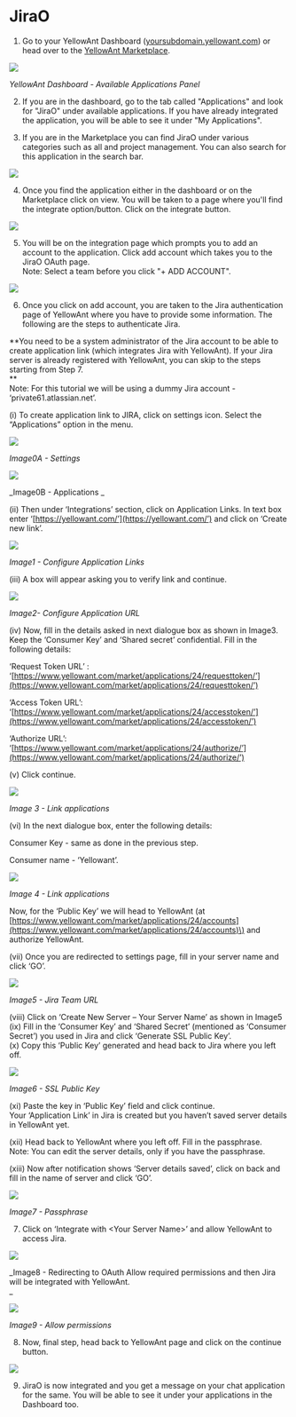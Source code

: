 # JiraO

1. Go to your YellowAnt Dashboard \([yoursubdomain.yellowant.com](https://github.com/yellowanthq/yellowant-help-center/tree/bdad19066023aa6a8b667a1d6f05b72945b49759/yoursubdomain.yellowant.com)\) or head over to the [YellowAnt Marketplace](https://www.yellowant.com/marketplace). 

![](../../.gitbook/assets/image%20%287%29.png)

 _YellowAnt Dashboard - Available Applications Panel_

2. If you are in the dashboard, go to the tab called "Applications" and look for "JiraO" under available applications. If you have already integrated the application, you will be able to see it under "My Applications".

3. If you are in the Marketplace you can find JiraO under various categories such as all and project management. You can also search for this application in the search bar.  


![](../../.gitbook/assets/image%20%28123%29.png)

4. Once you find the application either in the dashboard or on the Marketplace click on view. You will be taken to a page where you'll find the integrate option/button. Click on the integrate button.  


![](../../.gitbook/assets/image%20%28139%29.png)

5. You will be on the integration page which prompts you to add an account to the application. Click add account which takes you to the JiraO OAuth page.  
Note: Select a team before you click "+ ADD ACCOUNT".  


![](../../.gitbook/assets/image%20%28258%29.png)

6. Once you click on add account, you are taken to the Jira authentication page of YellowAnt where you have to provide some information. The following are the steps to authenticate Jira.

**You need to be a system administrator of the Jira account to be able to create application link \(which integrates Jira with YellowAnt\). If your Jira server is already registered with YellowAnt, you can skip to the steps starting from Step 7.    
**  
Note: For this tutorial we will be using a dummy Jira account - ‘private61.atlassian.net’.

\(i\) To create application link to JIRA, click on settings icon. Select the “Applications” option in the menu.  


![](../../.gitbook/assets/image%20%2860%29.png)

_Image0A - Settings_

![](../../.gitbook/assets/image%20%28209%29.png)

_Image0B - Applications _

\(ii\) Then under ‘Integrations’ section, click on Application Links. In text box enter ‘[https://yellowant.com/’](https://yellowant.com/’) and click on ‘Create new link’.

![](../../.gitbook/assets/image%20%28188%29.png)

_Image1 - Configure Application Links_

\(iii\) A box will appear asking you to verify link and continue.  


![](../../.gitbook/assets/image%20%2829%29.png)

_Image2- Configure Application URL_

\(iv\) Now, fill in the details asked in next dialogue box as shown in Image3. Keep the ‘Consumer Key’ and ‘Shared secret’ confidential. Fill in the following details:

‘Request Token URL’ : ‘[https://www.yellowant.com/market/applications/24/requesttoken/’](https://www.yellowant.com/market/applications/24/requesttoken/’)

‘Access Token URL’: ‘[https://www.yellowant.com/market/applications/24/accesstoken/’](https://www.yellowant.com/market/applications/24/accesstoken/’)

‘Authorize URL’: ‘[https://www.yellowant.com/market/applications/24/authorize/’](https://www.yellowant.com/market/applications/24/authorize/’)

\(v\) Click continue.

![](../../.gitbook/assets/image%20%28193%29.png)

_Image 3 - Link applications_

\(vi\) In the next dialogue box, enter the following details:

Consumer Key - same as done in the previous step.

Consumer name - ‘Yellowant’.

![](../../.gitbook/assets/image%20%28171%29.png)

_Image 4 - Link applications_

Now, for the ‘Public Key’ we will head to YellowAnt \(at [https://www.yellowant.com/market/applications/24/accounts](https://www.yellowant.com/market/applications/24/accounts)\) and authorize YellowAnt. 

\(vii\) Once you are redirected to settings page, fill in your server name and click ‘GO’.  


![](../../.gitbook/assets/image%20%28152%29.png)

_Image5 - Jira Team URL_

\(viii\) Click on ‘Create New Server – Your Server Name’ as shown in Image5  
\(ix\) Fill in the ‘Consumer Key’ and ‘Shared Secret’ \(mentioned as ‘Consumer Secret’\) you used in Jira and click ‘Generate SSL Public Key’.  
\(x\) Copy this ‘Public Key’ generated and head back to Jira where you left off.  


![](../../.gitbook/assets/image%20%28265%29.png)

_Image6 - SSL Public Key_

\(xi\) Paste the key in ‘Public Key’ field and click continue.  
Your ‘Application Link’ in Jira is created but you haven’t saved server details in YellowAnt yet. 

\(xii\) Head back to YellowAnt where you left off. Fill in the passphrase.  
Note: You can edit the server details, only if you have the passphrase.

\(xiii\) Now after notification shows ‘Server details saved’, click on back and fill in the name of server and click ‘GO’.

![](../../.gitbook/assets/image%20%28117%29.png)

_Image7 - Passphrase_

7. Click on ‘Integrate with &lt;Your Server Name&gt;’ and allow YellowAnt to access Jira. 

![](../../.gitbook/assets/image%20%2866%29.png)

_Image8 - Redirecting to OAuth Allow required permissions and then Jira will be integrated with YellowAnt.  
_

![](../../.gitbook/assets/image%20%28104%29.png)

_Image9 - Allow permissions_

8. Now, final step, head back to YellowAnt page and click on the continue button.  


![](../../.gitbook/assets/image%20%28234%29.png)

9. JiraO is now integrated and you get a message on your chat application for the same. You will be able to see it under your applications in the Dashboard too.

